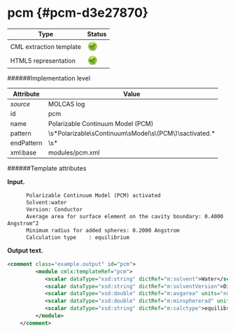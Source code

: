 # pcm {#pcm-d3e27870}


| Type                                                                                                                                                | Status                                                                                                                                              |
|----|----|
| CML extraction template                                                                                                                             | ![](/imgs/Total.png)                                                                                                                                |
| HTML5 representation                                                                                                                                | ![](/imgs/Total.png)                                                                                                                                |

######Implementation level

| Attribute                                                                                                                                           | Value                                                                                                                                               |
|----|----|
| *source*                                                                                                                                            | MOLCAS log                                                                                                                                          |
| id                                                                                                                                                  | pcm                                                                                                                                                 |
| name                                                                                                                                                | Polarizable Continuum Model (PCM)                                                                                                                   |
| pattern                                                                                                                                             | \\s\*Polarizable\\sContinuum\\sModel\\s\\(PCM\\)\\sactivated.\*                                                                                     |
| endPattern                                                                                                                                          | \\s\*                                                                                                                                               |
| xml:base                                                                                                                                            | modules/pcm.xml                                                                                                                                     |

######Template attributes

**Input.**

          Polarizable Continuum Model (PCM) activated
          Solvent:water
          Version: Conductor
          Average area for surface element on the cavity boundary: 0.4000 Angstrom^2
          Minimum radius for added spheres: 0.2000 Angstrom
          Calculation type    : equilibrium
        
        

**Output text.**

```xml
<comment class="example.output" id="pcm">
         <module cmlx:templateRef="pcm">
            <scalar dataType="xsd:string" dictRef="m:solvent">Water</scalar>
            <scalar dataType="xsd:string" dictRef="m:solventVersion">Dielectric</scalar>
            <scalar dataType="xsd:double" dictRef="m:avgarea" units="nonsi:angstrom2">0.4000</scalar>
            <scalar dataType="xsd:double" dictRef="m:minsphererad" units="nonsi:angstrom">0.2000</scalar>
            <scalar dataType="xsd:string" dictRef="m:calctype">equilibrium</scalar>
         </module>            
    </comment>
```
